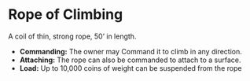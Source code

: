 # Rope of Climbing

A coil of thin, strong rope, 50’ in length.

- **Commanding:** The owner may Command it to climb in any direction.
- **Attaching:** The rope can also be commanded to attach to a surface.
- **Load:** Up to 10,000 coins of weight can be suspended from the rope